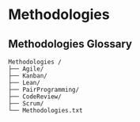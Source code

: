 # Methodologies

## Methodologies Glossary
```
Methodologies /
├── Agile/
├── Kanban/
├── Lean/
├── PairProgramming/
├── CodeReview/
├── Scrum/
└── Methodologies.txt
```